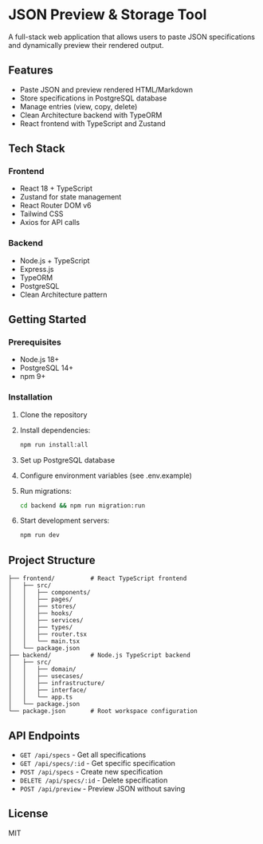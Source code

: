 # JSON Preview & Storage Tool

A full-stack web application that allows users to paste JSON specifications and dynamically preview their rendered output.

## Features

- Paste JSON and preview rendered HTML/Markdown
- Store specifications in PostgreSQL database
- Manage entries (view, copy, delete)
- Clean Architecture backend with TypeORM
- React frontend with TypeScript and Zustand

## Tech Stack

### Frontend
- React 18 + TypeScript
- Zustand for state management
- React Router DOM v6
- Tailwind CSS
- Axios for API calls

### Backend
- Node.js + TypeScript
- Express.js
- TypeORM
- PostgreSQL
- Clean Architecture pattern

## Getting Started

### Prerequisites
- Node.js 18+
- PostgreSQL 14+
- npm 9+

### Installation

1. Clone the repository
2. Install dependencies:
   ```bash
   npm run install:all
   ```

3. Set up PostgreSQL database
4. Configure environment variables (see .env.example)
5. Run migrations:
   ```bash
   cd backend && npm run migration:run
   ```

6. Start development servers:
   ```bash
   npm run dev
   ```

## Project Structure

```
├── frontend/          # React TypeScript frontend
│   ├── src/
│   │   ├── components/
│   │   ├── pages/
│   │   ├── stores/
│   │   ├── hooks/
│   │   ├── services/
│   │   ├── types/
│   │   ├── router.tsx
│   │   └── main.tsx
│   └── package.json
├── backend/           # Node.js TypeScript backend
│   ├── src/
│   │   ├── domain/
│   │   ├── usecases/
│   │   ├── infrastructure/
│   │   ├── interface/
│   │   └── app.ts
│   └── package.json
└── package.json       # Root workspace configuration
```

## API Endpoints

- `GET /api/specs` - Get all specifications
- `GET /api/specs/:id` - Get specific specification
- `POST /api/specs` - Create new specification
- `DELETE /api/specs/:id` - Delete specification
- `POST /api/preview` - Preview JSON without saving

## License

MIT